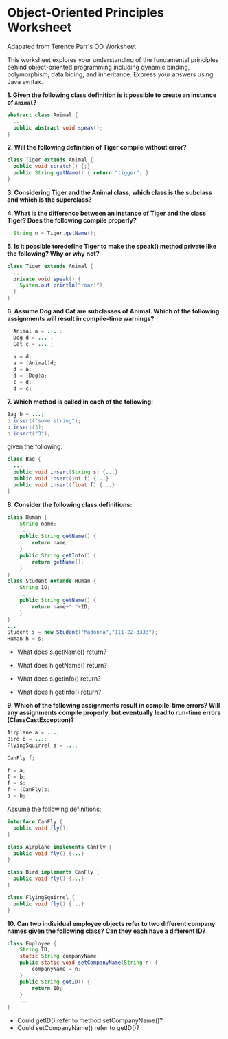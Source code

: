 Object-Oriented Principles Worksheet
====
Adapated from Terence Parr's OO Worksheet

This worksheet explores your understanding of the fundamental principles behind object-oriented programming including dynamic binding, polymorphism, data hiding, and inheritance. Express your answers using Java syntax.

**1. Given the following class definition is it possible to create an instance of `Animal`?**

```java
abstract class Animal {
  ...
  public abstract void speak();
}
```

**2. Will the following definition of Tiger compile without error?**

```java
class Tiger extends Animal {
  public void scratch() {;}
  public String getName() { return "tigger"; }
}
```

**3. Considering Tiger and the Animal class, which class is the subclass and which is the superclass?**

**4. What is the difference between an instance of Tiger and the class Tiger? Does the following compile properly?**

```java
  String n = Tiger.getName();
```

**5. Is it possible toredefine Tiger to make the speak() method private like the following? Why or why not?**

```java
class Tiger extends Animal {
  ...
  private void speak() {
    System.out.println("roar!");
  }
}
```

**6. Assume Dog and Cat are subclasses of Animal. Which of the following assignments will result in compile-time warnings?**

```java
  Animal a = ... ;
  Dog d = ... ;
  Cat c = ... ;

  a = d;
  a = (Animal)d;
  d = a;
  d = (Dog)a;
  c = d;
  d = c;
```

**7. Which method is called in each of the following:**

```java
Bag b = ...;
b.insert("some string");
b.insert(3);
b.insert("3");
```

given the following:

```java
class Bag {
  ...
  public void insert(String s) {...}
  public void insert(int i) {...}
  public void insert(float f) {...}
}
```

**8. Consider the following class definitions:**

```java
class Human {
	String name;
	...
	public String getName() {
		return name;
	}
	public String getInfo() {
		return getName();
	}
}
class Student extends Human {
	String ID;
	...
	public String getName() {
		return name+":"+ID;
	}
}
...
Student s = new Student("Madonna","111-22-3333");
Human h = s;
```

 * What does s.getName() return?

 * What does h.getName() return?

 * What does s.getInfo() return?

 * What does h.getInfo() return?

**9. Which of the following assignments result in compile-time errors? Will any assignments compile properly, but eventually lead to run-time errors (ClassCastException)?**

```java
Airplane a = ...;
Bird b = ...;
FlyingSquirrel s = ...;

CanFly f;

f = a;
f = b;
f = s;
f = (CanFly)s;
a = b;
```

Assume the following definitions:

```java
interface CanFly {
  public void fly();
}

class Airplane implements CanFly {
  public void fly() {...}
}

class Bird implements CanFly {
  public void fly() {...}
}

class FlyingSquirrel {
  public void fly() {...}
}
```


**10. Can two individual employee objects refer to two different company names given the following class? Can they each have a different ID?**

```java
class Employee {
    String ID;
    static String companyName;
    public static void setCompanyName(String n) {
        companyName = n;
    }
    public String getID() {
        return ID;
    }
    ...
}
```

 * Could getID() refer to method setCompanyName()?
 * Could setCompanyName() refer to getID()? 
